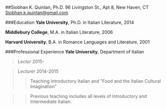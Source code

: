 ##Siobhan K. Quinlan, Ph.D.
96 Livingston St., Apt 8, New Haven, CT     Siobhan.k.quinlan@gmail.com


###Education
**Yale University**, Ph.D. in Italian Literature, 2014

**Middlebury College**, M.A. in Italian Literature, 2006

**Harvard University**, B.A. in Romance Languages and Literature, 2001

###Professional Experience
**Yale University**, Department of Italian 
>_*Lector*_ 2015-

>_*Lecturer*_ 2014-2015
>>Teaching Introductory Italian and "Food and the Italian Cultural Imagination"

>>Previous teaching includes all levels of Introductory and Intermediate Italian. 



